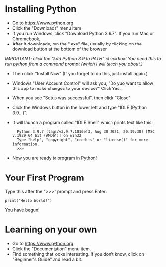 # Installing Python

* Go to <https://www.python.org>
* Click the "Downloads" menu item
* If you run Windows, click "Download Python 3.9.7". If you run Mac or Chromebook, 
* After it downloads, run the ".exe" file, usually by clicking on the download button at the bottom of the browser

*IMPORTANT: click the "Add Python 3.9 to PATH" checkbox! You need this to run python from a command prompt (which I will teach you about.)*

* Then click "Install Now" (If you forget to do this, just install again.)
* Windows "User Account Control" will ask you, "Do yuo want to allow this app to make changes to your device?" Click Yes.
* When you see "Setup was successful", then click "Close"
* Click the Windows button in the lower left and type "IDLE (Python 3.9...)".
* It will launch a program called "IDLE Shell" which prints text like this:

        Python 3.9.7 (tags/v3.9.7:1016ef3, Aug 30 2021, 20:19:38) [MSC v.1929 64 bit (AMD64)] on win32
        Type "help", "copyright", "credits" or "license()" for more information.
        >>>

* Now you are ready to program in Python!

# Your First Program

Type this after the "\>\>\>" prompt and press Enter:

    
    print("Hello World!")
    

You have begun!

# Learning on your own

* Go to <https://www.python.org>
* Click the "Documentation" menu item. 
* Find something that looks interesting. If you don't know, click on "Beginner's Guide" and read a bit.
